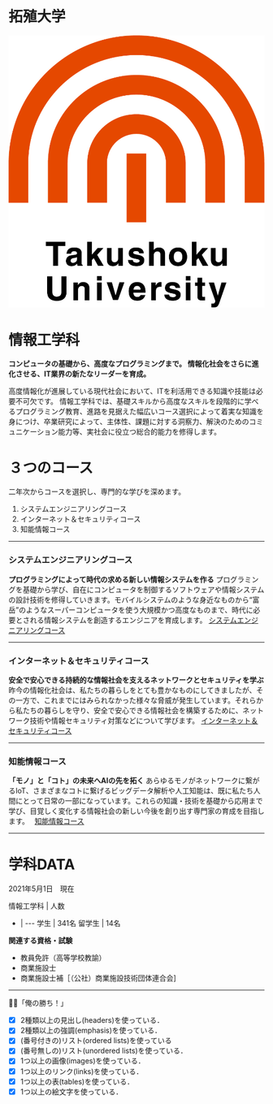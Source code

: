 # 拓殖大学
<!-- Markdown記法を使って学科の紹介ページを作る -->
![logo](logo.png)
# 情報工学科
****コンピュータの基礎から、高度なプログラミングまで。
情報化社会をさらに進化させる、IT業界の新たなリーダーを育成。****

高度情報化が進展している現代社会において、ITを利活用できる知識や技能は必要不可欠です。
情報工学科では、基礎スキルから高度なスキルを段階的に学べるプログラミング教育、進路を見据えた幅広いコース選択によって着実な知識を身につけ、卒業研究によって、主体性、課題に対する洞察力、解決のためのコミュニケーション能力等、実社会に役立つ総合的能力を修得します。
# ３つのコース
二年次からコースを選択し、専門的な学びを深めます。
1. システムエンジニアリングコース
2. インターネット＆セキュリティコース
3. 知能情報コース

***

### システムエンジニアリングコース
**プログラミングによって時代の求める新しい情報システムを作る**
プログラミングを基礎から学び、自在にコンピュータを制御するソフトウェアや情報システムの設計技術を修得していきます。モバイルシステムのような身近なものから“富岳”のようなスーパーコンピュータを使う大規模かつ高度なものまで、時代に必要とされる情報システムを創造するエンジニアを育成します。
[システムエンジニアリングコース](https://feng.takushoku-u.ac.jp/composition/cs.html#anchor01)

***

### インターネット＆セキュリティコース
**安全で安心できる持続的な情報社会を支えるネットワークとセキュリティを学ぶ**
昨今の情報化社会は、私たちの暮らしをとても豊かなものにしてきましたが、その一方で、これまでにはみられなかった様々な脅威が発生しています。それらから私たちの暮らしを守り、安全で安心できる情報社会を構築するために、ネットワーク技術や情報セキュリティ対策などについて学びます。
[インターネット＆セキュリティコース](https://feng.takushoku-u.ac.jp/composition/cs.html#anchor02)

***

### 知能情報コース
**「モノ」と「コト」の未来へAIの先を拓く**
あらゆるモノがネットワークに繋がるIoT、さまざまなコトに繋げるビッグデータ解析や人工知能は、既に私たち人間にとって日常の一部になっています。これらの知識・技術を基礎から応用まで学び、目覚しく変化する情報社会の新しい今後を創り出す専門家の育成を目指します。　
[知能情報コース](https://feng.takushoku-u.ac.jp/composition/cs.html#anchor03)

***

# 学科DATA

2021年5月1日　現在

情報工学科 | 人数
- | ---
学生 | 341名
留学生 | 14名

**関連する資格・試験**
* 教員免許（高等学校教諭）
* 商業施設士
* 商業施設士補［（公社）商業施設技術団体連合会]

***

:punch::smile:「俺の勝ち！」

<!-- この部分より上に記述を追加して下のチェックボックスで確認する -->
- [x] 2種類以上の見出し(headers)を使っている．
- [x] 2種類以上の強調(emphasis)を使っている．
- [x] (番号付きの)リスト(ordered lists)を使っている
- [x] (番号無しの)リスト(unordered lists)を使っている．
- [x] 1つ以上の画像(images)を使っている．
- [x] 1つ以上のリンク(links)を使っている．
- [x] 1つ以上の表(tables)を使っている．
- [x] 1つ以上の絵文字を使っている．

